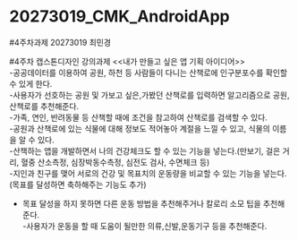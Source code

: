 # 20273019_CMK_AndroidApp

#4주차과제
20273019 최민경

#4주차 캡스톤디자인 강의과제
<<내가 만들고 싶은 앱 기획 아이디어>> </br>
-공공데이터를 이용하여 공원, 하천 등 사람들이 다니는 산책로에 인구분포수를 확인할 수 있게 한다. </br>
-사용자가 선호하는 공원 및 가보고 싶은,가봤던 산책로를 입력하면 알고리즘으로 공원, 산책로를 추천해준다. </br>
-가족, 연인, 반려동물 등 산책할 때에 조건을 참고하여 산책로를 검색할 수 있다. </br>
-공원과 산책로에 있는 식물에 대해 정보도 적어놓아 계절을 느낄 수 있고, 식물의 이름을 알 수 있다. </br>
-산책하는 앱을 개발하면서 나의 건강체크도 할 수 있는 기능을 넣는다.(만보기, 걸은 거리, 혈중 산소측정, 심장박동수측정, 심전도 검사, 수면체크 등) </br>
-지인과 친구를 맺어 서로의 건강 및 목표치의 운동량을 비교할 수 있는 기능을 넣는다. (목표를 달성하면 축하해주는 기능도 추가) </br>
  - 목표 달성을 하지 못하면 다른 운동 방법을 추천해주거나 칼로리 소모 팁을 추천해준다. </br>
-사용자가 운동을 할 때 도움이 될만한 의류,신발,운동기구 등을 추천해준다. </br>
